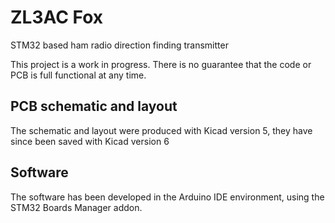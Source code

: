 # ZL3AC Fox
STM32 based ham radio direction finding transmitter

This project is a work in progress. There is no guarantee that the code or PCB is full functional at any time.

## PCB schematic and layout
The schematic and layout were produced with Kicad version 5, they have since been saved with Kicad version 6

## Software
The software has been developed in the Arduino IDE environment, using the STM32 Boards Manager addon. 
